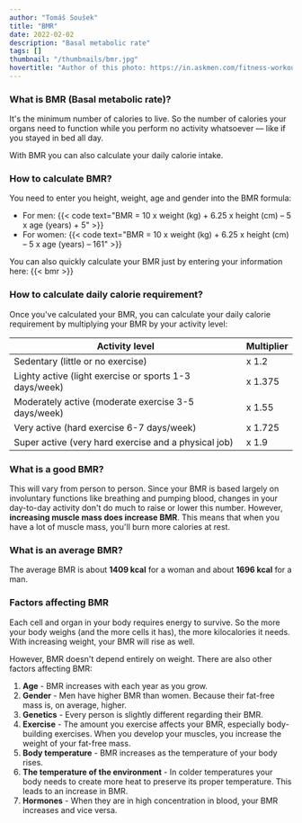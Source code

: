 ```yaml
---
author: "Tomáš Soušek"
title: "BMR"
date: 2022-02-02
description: "Basal metabolic rate"
tags: []
thumbnail: "/thumbnails/bmr.jpg"
hovertitle: "Author of this photo: https://in.askmen.com/fitness-workouts/1116977/article/heres-how-to-calculate-your-bmr-for-fat-loss-and-gains"
---
```

### What is BMR (Basal metabolic rate)?
It's the minimum number of calories to live. So the number of calories your organs need to function while you perform no activity whatsoever — like if you stayed in bed all day.

With BMR you can also calculate your daily calorie intake.

### How to calculate BMR?
You need to enter you height, weight, age and gender into the BMR formula:
- For men: {{< code text="BMR = 10 x weight (kg) + 6.25 x height (cm) – 5 x age (years) + 5" >}}
- For women: {{< code text="BMR = 10 x weight (kg) + 6.25 x height (cm) – 5 x age (years) – 161" >}}

You can also quickly calculate your BMR just by entering your information here:
{{< bmr >}}

### How to calculate daily calorie requirement?
Once you've calculated your BMR, you can calculate your daily calorie requirement by multiplying your BMR by your activity level:

| Activity level                                         | Multiplier |
|--------------------------------------------------------|------------|
| Sedentary (little or no exercise)                      | x 1.2      |
| Lighty active (light exercise or sports 1-3 days/week) | x 1.375    |
| Moderately active (moderate exercise 3-5 days/week)    | x 1.55     |
| Very active (hard exercise 6-7 days/week)              | x 1.725    |
| Super active (very hard exercise and a physical job)   | x 1.9      |

### What is a good BMR?
This will vary from person to person. Since your BMR is based largely on involuntary functions like breathing and pumping blood, changes in your day-to-day activity don't do much to raise or lower this number. However, **increasing muscle mass does increase BMR**. This means that when you have a lot of muscle mass, you'll burn more calories at rest.

### What is an average BMR?
The average BMR is about **1409 kcal** for a woman and about **1696 kcal** for a man.

### Factors affecting BMR
Each cell and organ in your body requires energy to survive. So the more your body weighs (and the more cells it has), the more kilocalories it needs. With increasing weight, your BMR will rise as well.

However, BMR doesn't depend entirely on weight. There are also other factors affecting BMR:
1. **Age** - BMR increases with each year as you grow.
2. **Gender** - Men have higher BMR than women. Because their fat-free mass is, on average, higher.
3. **Genetics** - Every person is slightly different regarding their BMR.
4. **Exercise** - The amount you exercise affects your BMR, especially body-building exercises. When you develop your muscles, you increase the weight of your fat-free mass.
5. **Body temperature** - BMR increases as the temperature of your body rises.
6. **The temperature of the environment** - In colder temperatures your body needs to create more heat to preserve its proper temperature. This leads to an increase in BMR.
7. **Hormones** - When they are in high concentration in blood, your BMR increases and vice versa.